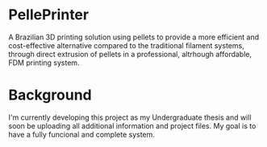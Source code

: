 # PellePrinter
A Brazilian 3D printing solution using pellets to provide a more efficient and cost-effective alternative compared to the traditional filament systems, through direct extrusion of pellets in a professional, altrhough affordable, FDM printing system.

# Background

I'm currently developing this project as my Undergraduate thesis and will soon be uploading all additional information and project files. My goal is to have a fully funcional and complete system.
